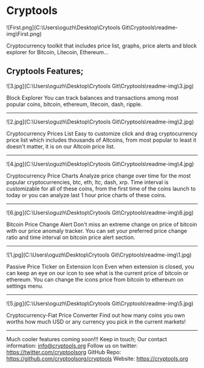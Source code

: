 # Cryptools

![First.png](C:\Users\oguzh\Desktop\Crytools Git\Cryptools\readme-img\First.png)

Cryptocurrency toolkit that includes price list, graphs, price alerts and block explorer for Bitcoin, Litecoin, Ethereum...

Cryptools Features;
-------------------------------------

![3.jpg](C:\Users\oguzh\Desktop\Crytools Git\Cryptools\readme-img\3.jpg)

Block Explorer
You can track balances and transactions among most popular coins, bitcoin, ethereum, litecoin, dash, ripple.

-------------------------------------

![2.jpg](C:\Users\oguzh\Desktop\Crytools Git\Cryptools\readme-img\2.jpg)

Cryptocurrency Prices List
Easy to customize click and drag cryptocurrency price list which includes thousands of Altcoins, from most popular to least it doesn't matter, it is on our Altcoin price list.

-------------------------------------

![4.jpg](C:\Users\oguzh\Desktop\Crytools Git\Cryptools\readme-img\4.jpg)

Cryptocurrency Price Charts
Analyze price change over time for the most popular cryptocurrencies, btc, eth, ltc, dash, xrp. Time interval is customizable for all of these coins, from the first time of the coins launch to today or you can analyze last 1 hour price charts of these coins.

-------------------------------------

![6.jpg](C:\Users\oguzh\Desktop\Crytools Git\Cryptools\readme-img\6.jpg)

Bitcoin Price Change Alert
Don't miss an extreme change on price of bitcoin with our price anomaly tracker. You can set your preferred price change ratio and time interval on bitcoin price alert section.

-------------------------------------

![1.jpg](C:\Users\oguzh\Desktop\Crytools Git\Cryptools\readme-img\1.jpg)

Passive Price Ticker on Extension Icon
Even when extension is closed, you can keep an eye on our icon to see what is the current price of bitcoin or ethereum. You can change the icons price from bitcoin to ethereum on settings menu.

-------------------------------------

![5.jpg](C:\Users\oguzh\Desktop\Crytools Git\Cryptools\readme-img\5.jpg)

Cryptocurrency-Fiat Price Converter
Find out how many coins you own worths how much USD or any currency you pick in the current markets!

-------------------------------------

Much cooler features coming soon!!!
Keep in touch;
Our contact information: info@cryptools.org
Follow us on twitter: https://twitter.com/cryptoolsorg
GitHub Repo: https://github.com/cryptoolsorg/cryptools
Website: https://cryptools.org
